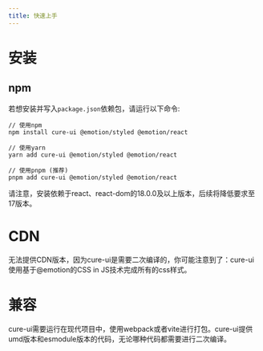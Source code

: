 ```yaml
---
title: 快速上手
---
```


# 安装

## npm

若想安装并写入`package.json`依赖包，请运行以下命令:

```shell
// 使用npm
npm install cure-ui @emotion/styled @emotion/react

// 使用yarn
yarn add cure-ui @emotion/styled @emotion/react

// 使用pnpm (推荐)
pnpm add cure-ui @emotion/styled @emotion/react
```

请注意，安装依赖于react、react-dom的18.0.0及以上版本，后续将降低要求至17版本。

# CDN

无法提供CDN版本，因为cure-ui是需要二次编译的，你可能注意到了：cure-ui使用基于@emotion的CSS in JS技术完成所有的css样式。

# 兼容

cure-ui需要运行在现代项目中，使用webpack或者vite进行打包。cure-ui提供umd版本和esmodule版本的代码，无论哪种代码都需要进行二次编译。


